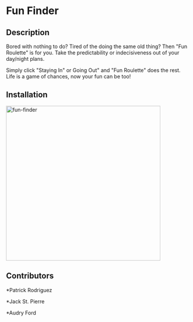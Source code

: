 # Fun Finder
## Description
Bored with nothing to do? Tired of the doing the same old thing? Then "Fun Roulette" is for you. Take the predictability or indecisiveness out of your day/night plans. 

 Simply click "Staying In" or Going Out" and "Fun Roulette" does the rest. Life is a game of chances, now your fun can be too!

## Installation


<img width="423" alt="fun-finder" src="https://user-images.githubusercontent.com/84256033/128444197-e4e696bd-afe9-4ff7-be41-d4cd82ff2e89.png">

## Contributors
*Patrick Rodriguez

*Jack St. Pierre

*Audry Ford
